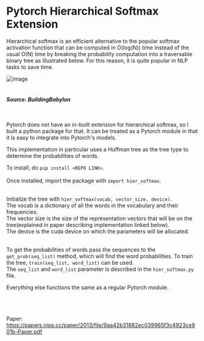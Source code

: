 # **Pytorch Hierarchical Softmax Extension**<br/>
Hierarchical softmax is an efficient alternative to the popular softmax activation function that can be computed in O(log(N)) time instead of the usual O(N) time by breaking the probability computation into a traversable binary tree as illustrated below. For this reason, it is quite popular in NLP tasks to save time.<br/>

![image](https://user-images.githubusercontent.com/63683831/132118973-2b10e5f1-7543-4439-b0f0-407d6ac67118.png)<br/><br/>

###### **Source: BuildingBabylon** <br/><br/>


Pytorch does not have an in-built extension for hierarchical softmax, so I built a python package for that. It can be treated as a Pytorch module in that it is easy to integrate into Pytorch's models.<br/>

This implementation in particular uses a Huffman tree as the tree type to determine the probabilities of words.

To install, do ```pip install <REPO LINK>```.<br/><br/>
Once installed, import the package with ```import hier_softmax```.<br/><br/>


Initialize the tree with ```hier_softmax(vocab, vector_size, device)```. <br/>
The vocab is a dictionary of all the words in the vocabulary and their frequencies. <br/>
The vector size is the size of the representation vectors that will be on the tree(explained in paper describing implementation linked below). <br/>
The device is the cuda device on which the parameters will be allocated.<br/><br/>


To get the probabilities of words pass the sequences to the ```get_prob(seq_list)``` method, which will find the word probabilities. To train the tree, ```train(seq_list, word_list)``` can be used. <br/>
The ```seq_list``` and ```word_list``` parameter is described in the ```hier_softmax.py``` file. <br/>

Everything else functions the same as a regular Pytorch module.<br/><br/><br/><br/>




Paper: https://papers.nips.cc/paper/2013/file/9aa42b31882ec039965f3c4923ce901b-Paper.pdf
